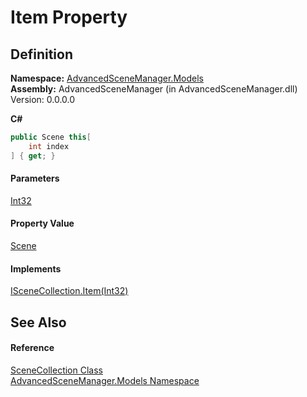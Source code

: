 # Item Property

## Definition

**Namespace:** [AdvancedSceneManager.Models](N_AdvancedSceneManager_Models.md)\
**Assembly:** AdvancedSceneManager (in AdvancedSceneManager.dll) Version: 0.0.0.0

**C#**

```c#
public Scene this[
	int index
] { get; }
```

#### Parameters

&#x20; [Int32](https://learn.microsoft.com/dotnet/api/system.int32)&#x20;

#### Property Value

[Scene](T_AdvancedSceneManager_Models_Scene.md)

#### Implements

[ISceneCollection.Item(Int32)](P_AdvancedSceneManager_Models_ISceneCollection_Item.md)

## See Also

#### Reference

[SceneCollection Class](T_AdvancedSceneManager_Models_SceneCollection.md)\
[AdvancedSceneManager.Models Namespace](N_AdvancedSceneManager_Models.md)
